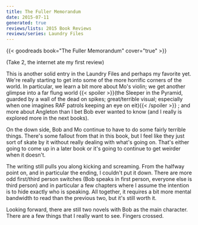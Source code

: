 ```yaml
---
title: The Fuller Memorandum
date: 2015-07-11
generated: true
reviews/lists: 2015 Book Reviews
reviews/series: Laundry Files
---
```

{{< goodreads book="The Fuller Memorandum" cover="true" >}}

(Take 2, the internet ate my first review)  

This is another solid entry in the Laundry Files and perhaps my favorite yet. We're really starting to get into some of the more horrific corners of the world. In particular, we learn a bit more about Mo's violin; we get another glimpse into a far flung world  {{< spoiler >}}(the Sleeper in the Pyramid, guarded by a wall of the dead on spikes; great/terrible visual; especially when one imagines RAF patrols keeping an eye on eit){{< /spoiler >}}  ; and more about Angleton than I bet Bob ever wanted to know (and I really is explored more in the next books).  

<!--more-->

On the down side, Bob and Mo continue to have to do some fairly terrible things. There's some fallout from that in this book, but I feel like they just sort of skate by it without really dealing with what's going on. That's either going to come up in a later book or it's going to continue to get weirder when it doesn't.  

The writing still pulls you along kicking and screaming. From the halfway point on, and in particular the ending, I couldn't put it down. There are more odd first/third person switches (Bob speaks in first person, everyone else is third person) and in particular a few chapters where I assume the intention is to hide exactly who is speaking. All together, it requires a bit more mental bandwidth to read than the previous two, but it's still worth it.  

Looking forward, there are still two novels with Bob as the main character. There are a few things that I really want to see. Fingers crossed.


